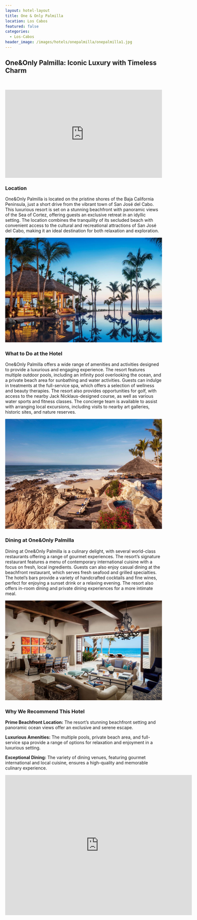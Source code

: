 ```yaml
---
layout: hotel-layout
title: One & Only Palmilla
location: Los Cabos
featured: false
categories:
  - Los-Cabos
header_image: /images/hotels/onepalmilla/onepalmilla1.jpg
---
```

## One&Only Palmilla: Iconic Luxury with Timeless Charm

&nbsp;

<style>.embed-container { position: relative; padding-bottom: 56.25%; height: 0; overflow: hidden; max-width: 100%; } .embed-container iframe, .embed-container object, .embed-container embed { position: absolute; top: 0; left: 0; width: 100%; height: 100%; }</style>

<div class="embed-container"><iframe src="https://www.youtube.com/embed/ZEE2_ZGjNrM" frameborder="0" allowfullscreen=""></iframe></div>

### Location

One&Only Palmilla is located on the pristine shores of the Baja California Peninsula, just a short drive from the vibrant town of San José del Cabo. This luxurious resort is set on a stunning beachfront with panoramic views of the Sea of Cortez, offering guests an exclusive retreat in an idyllic setting. The location combines the tranquility of its secluded beach with convenient access to the cultural and recreational attractions of San José del Cabo, making it an ideal destination for both relaxation and exploration.

![](/images/hotels/onepalmilla/onepalmilla2.jpg)

### What to Do at the Hotel

One&Only Palmilla offers a wide range of amenities and activities designed to provide a luxurious and engaging experience. The resort features multiple outdoor pools, including an infinity pool overlooking the ocean, and a private beach area for sunbathing and water activities. Guests can indulge in treatments at the full-service spa, which offers a selection of wellness and beauty therapies. The resort also provides opportunities for golf, with access to the nearby Jack Nicklaus-designed course, as well as various water sports and fitness classes. The concierge team is available to assist with arranging local excursions, including visits to nearby art galleries, historic sites, and nature reserves.

![](/images/hotels/onepalmilla/onepalmilla3.jpg)

### Dining at One&Only Palmilla

Dining at One&Only Palmilla is a culinary delight, with several world-class restaurants offering a range of gourmet experiences. The resort’s signature restaurant features a menu of contemporary international cuisine with a focus on fresh, local ingredients. Guests can also enjoy casual dining at the beachfront restaurant, which serves fresh seafood and grilled specialties. The hotel’s bars provide a variety of handcrafted cocktails and fine wines, perfect for enjoying a sunset drink or a relaxing evening. The resort also offers in-room dining and private dining experiences for a more intimate meal.

![](/images/hotels/onepalmilla/onepalmilla5.jpg)

### Why We Recommend This Hotel

**Prime Beachfront Location:** The resort’s stunning beachfront setting and panoramic ocean views offer an exclusive and serene escape.&nbsp;

**Luxurious Amenities:** The multiple pools, private beach area, and full-service spa provide a range of options for relaxation and enjoyment in a luxurious setting.&nbsp;

**Exceptional Dining:** The variety of dining venues, featuring gourmet international and local cuisine, ensures a high-quality and memorable culinary experience.&nbsp;

<div class='map-container center'>

<iframe src="https://www.google.com/maps/embed?pb=!1m18!1m12!1m3!1d3672.4613721377514!2d-109.7168620887129!3d23.006826116828087!2m3!1f0!2f0!3f0!3m2!1i1024!2i768!4f13.1!3m3!1m2!1s0x86af50542ef4c9f1%3A0x8c74cc647823c074!2sOne%26Only%20Palmilla!5e0!3m2!1ses!2smx!4v1723603695106!5m2!1ses!2smx" width="600" height="450" style="border:0;" allowfullscreen="" loading="lazy" referrerpolicy="no-referrer-when-downgrade"></iframe>

</div>
&nbsp;
